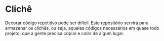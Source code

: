 Clichê
======

Decorar código repetitivo pode ser difícil. Este repositório servirá para armazenar os clichês, ou seja, aqueles códigos necessários em quase todo projeto, que a gente precisa copiar e colar de algum lugar.
